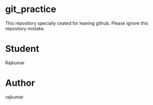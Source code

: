 # git_practice
This repository specially ceated for leaning github. Please ignore this repository mistake.


# Student
Rajkumar

# Author
rajkumar
